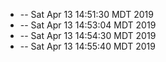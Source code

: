 * -- Sat Apr 13 14:51:30 MDT 2019
* -- Sat Apr 13 14:53:04 MDT 2019
* -- Sat Apr 13 14:54:30 MDT 2019
* -- Sat Apr 13 14:55:40 MDT 2019

